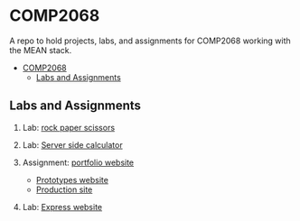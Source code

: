 # COMP2068

A repo to hold projects, labs, and assignments for COMP2068 working with the MEAN stack.

- [COMP2068](#comp2068)
  - [Labs and Assignments](#labs-and-assignments)

## Labs and Assignments

1. Lab: [rock paper scissors](/Lab1-Rock-Paper-Scissors/)

2. Lab: [Server side calculator](/Lab2-Simple-Calculator/)

3. Assignment: [portfolio website](/assignment1-portfolio/)
   - [Prototypes website](https://csc530.github.io/COMP2068/assignment1-portfolio/portfolio-prototype/index.html)
   - [Production site](#)
4. Lab: [Express website](/lab3-expressJS/)
